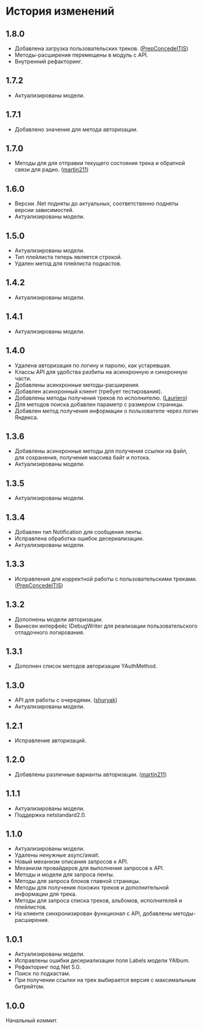 # История изменений

## 1.8.0
* Добавлена загрузка пользовательских треков. ([PrepConcedeITIS](https://github.com/PrepConcedeITIS))
* Методы-расширения перемещены в модуль с API.
* Внутренний рефакторинг.
## 1.7.2
* Актуализированы модели.
## 1.7.1
* Добавлено значение для метода авторизации.
## 1.7.0
* Методы для для отправки текущего состояния трека и обратной связи для радио. ([martin211](https://github.com/martin211))
## 1.6.0
* Версии .Net подняты до актуальных, соответственно подняты версии зависимостей.
* Актуализированы модели.
## 1.5.0
* Актуализированы модели.
* Тип плейлиста теперь является строкой.
* Удален метод для плейлиста подкастов.
## 1.4.2
* Актуализированы модели.
## 1.4.1
* Актуализированы модели.
## 1.4.0
* Удалена авторизация по логину и паролю, как устаревшая.
* Классы API для удобства разбиты на асинхронную и синхронную части.
* Добавлены асинхронные методы-расширения.
* Добавлен асинхронный клиент (требует тестирования).
* Добавлены методы получения треков по исполнителю. ([Lauriero](https://github.com/Lauriero))
* Для методов поиска добавлен параметр с размером страницы.
* Добавлен метод получения информации о пользователе через логин Яндекса.
## 1.3.6
* Добавлены асинхронные методы для получения ссылки на файл, для сохранения, получения массива байт и потока.
* Актуализированы модели.
## 1.3.5
* Актуализированы модели.
## 1.3.4
* Добавлен тип Notification для сообщения ленты.
* Исправлена обработка ошибок десериализации.
* Актуализированы модели.
## 1.3.3
* Исправления для корректной работы с пользовательскими треками. ([PrepConcedeITIS](https://github.com/PrepConcedeITIS))
## 1.3.2
* Дополнены модели авторизации.
* Вынесен интерфейс IDebugWriter для реализации пользовательского отладочного логирования.
## 1.3.1
* Дополнен список методов авторизации YAuthMethod.
## 1.3.0
* API для работы c очередями. ([shuryak](https://github.com/shuryak))
* Актуализированы модели.
## 1.2.1
* Исправление авторизаций.
## 1.2.0
* Добавлены различные варианты авторизации. ([martin211](https://github.com/martin211))
## 1.1.1
* Актуализированы модели.
* Поддержка netstandard2.0.
## 1.1.0
* Актуализированы модели.
* Удалены ненужные async/await.
* Новый механизм описания запросов к API.
* Механизм провайдеров для выполнения запросов к API.
* Методы и модели для запроса ленты.
* Методы для запроса блоков главной страницы.
* Методы для получения похожих треков и дополнительной информации для трека.
* Методы для запроса списка треков, альбомов, исполнителей и плейлистов.
* На клиенте синхронизирован функционал с API, добавлены методы-расширения.
## 1.0.1
* Актуализированы модели.
* Исправлены ошибки десериализации поля Labels модели YAlbum.
* Рефакторинг под Net 5.0.
* Поиск по подкастам.
* При получении ссылки на трек выбирается версия с максимальным битрейтом.
## 1.0.0
Начальный коммит.